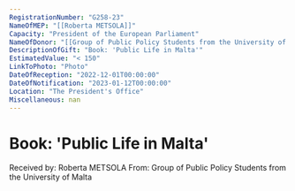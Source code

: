 ```yaml
---
RegistrationNumber: "G258-23"
NameOfMEP: "[[Roberta METSOLA]]"
Capacity: "President of the European Parliament"
NameOfDonor: "[[Group of Public Policy Students from the University of Malta]]"
DescriptionOfGift: "Book: 'Public Life in Malta'"
EstimatedValue: "< 150"
LinkToPhoto: "Photo"
DateOfReception: "2022-12-01T00:00:00"
DateOfNotification: "2023-01-12T00:00:00"
Location: "The President's Office"
Miscellaneous: nan
---
```


# Book: 'Public Life in Malta'

Received by: Roberta METSOLA
From: Group of Public Policy Students from the University of Malta
